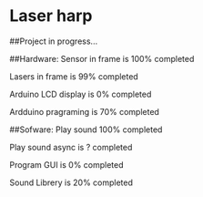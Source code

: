 # Laser harp
##Project in progress...


##Hardware:
Sensor in frame is 100% completed

Lasers in frame is 99% completed

Arduino LCD display is 0% completed

Ardduino pragraming is 70% completed


##Sofware:
Play sound 100% completed

Play sound async is ? completed

Program GUI is 0% completed

Sound Librery is 20% completed


